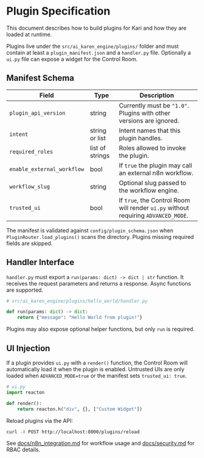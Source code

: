# Plugin Specification

This document describes how to build plugins for Kari and how they are loaded at runtime.

Plugins live under the `src/ai_karen_engine/plugins/` folder and must contain at least a `plugin_manifest.json` and a `handler.py` file. Optionally a `ui.py` file can expose a widget for the Control Room.

## Manifest Schema

| Field | Type | Description |
| ----- | ---- | ----------- |
| `plugin_api_version` | string | Currently must be `"1.0"`. Plugins with other versions are ignored. |
| `intent` | string or list | Intent names that this plugin handles. |
| `required_roles` | list of strings | Roles allowed to invoke the plugin. |
| `enable_external_workflow` | bool | If `true` the plugin may call an external n8n workflow. |
| `workflow_slug` | string | Optional slug passed to the workflow engine. |
| `trusted_ui` | bool | If `true`, the Control Room will render `ui.py` without requiring `ADVANCED_MODE`. |

The manifest is validated against `config/plugin_schema.json` when `PluginRouter.load_plugins()` scans the directory. Plugins missing required fields are skipped.

## Handler Interface

`handler.py` must export a `run(params: dict) -> dict | str` function. It receives the request parameters and returns a response. Async functions are supported.

```python
# src/ai_karen_engine/plugins/hello_world/handler.py

def run(params: dict) -> dict:
    return {"message": "Hello World from plugin!"}
```

Plugins may also expose optional helper functions, but only `run` is required.

## UI Injection

If a plugin provides `ui.py` with a `render()` function, the Control Room will automatically load it when the plugin is enabled. Untrusted UIs are only loaded when `ADVANCED_MODE=true` or the manifest sets `trusted_ui: true`.

```python
# ui.py
import reacton

def render():
    return reacton.h("div", {}, ["Custom Widget"])
```

Reload plugins via the API:

```bash
curl -X POST http://localhost:8000/plugins/reload
```

See [docs/n8n_integration.md](n8n_integration.md) for workflow usage and [docs/security.md](security.md) for RBAC details.
